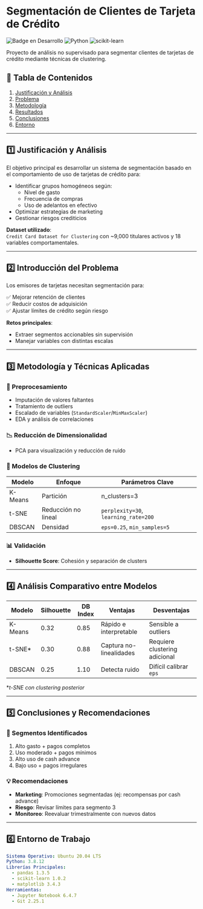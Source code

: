 # Segmentación de Clientes de Tarjeta de Crédito

![Badge en Desarrollo](https://img.shields.io/badge/Estado-✔%20Activo-brightgreen) 
![Python](https://img.shields.io/badge/Python-3.8%2B-blue)
![scikit-learn](https://img.shields.io/badge/scikit--learn-1.0.2-orange)

Proyecto de análisis no supervisado para segmentar clientes de tarjetas de crédito mediante técnicas de clustering.

## 📌 Tabla de Contenidos
1. [Justificación y Análisis](#-1-justificación-y-análisis)
2. [Problema](#-2-introducción-del-problema)
3. [Metodología](#-3-metodología-y-técnicas-aplicadas)
4. [Resultados](#-4-análisis-comparativo-entre-modelos)
5. [Conclusiones](#-5-conclusiones-y-recomendaciones)
6. [Entorno](#-6-entorno-de-trabajo)

---

## 1️⃣ Justificación y Análisis
El objetivo principal es desarrollar un sistema de segmentación basado en el comportamiento de uso de tarjetas de crédito para:

- Identificar grupos homogéneos según:
  - Nivel de gasto
  - Frecuencia de compras 
  - Uso de adelantos en efectivo
- Optimizar estrategias de marketing
- Gestionar riesgos crediticios

**Dataset utilizado**:  
`Credit Card Dataset for Clustering` con ~9,000 titulares activos y 18 variables comportamentales.

---

## 2️⃣ Introducción del Problema
Los emisores de tarjetas necesitan segmentación para:

✅ Mejorar retención de clientes  
✅ Reducir costos de adquisición  
✅ Ajustar límites de crédito según riesgo  

**Retos principales**:
- Extraer segmentos accionables sin supervisión
- Manejar variables con distintas escalas

---

## 3️⃣ Metodología y Técnicas Aplicadas

### 🔧 Preprocesamiento
- Imputación de valores faltantes
- Tratamiento de outliers
- Escalado de variables (`StandardScaler`/`MinMaxScaler`)
- EDA y análisis de correlaciones

### 📉 Reducción de Dimensionalidad
- PCA para visualización y reducción de ruido

### 🧩 Modelos de Clustering
| Modelo  | Enfoque | Parámetros Clave |
|---------|---------|------------------|
| K-Means | Partición | n_clusters=3 |
| t-SNE   | Reducción no lineal | `perplexity=30`, `learning_rate=200` |
| DBSCAN  | Densidad | `eps=0.25`, `min_samples=5` |

### 📊 Validación
- **Silhouette Score**: Cohesión y separación de clusters

---

## 4️⃣ Análisis Comparativo entre Modelos

| Modelo  | Silhouette | DB Index | Ventajas | Desventajas |
|---------|------------|----------|----------|-------------|
| K-Means | 0.32       | 0.85     | Rápido e interpretable | Sensible a outliers |
| t-SNE*  | 0.30       | 0.88     | Captura no-linealidades | Requiere clustering adicional |
| DBSCAN  | 0.25       | 1.10     | Detecta ruido | Difícil calibrar `eps` |

*_t-SNE con clustering posterior_

---

## 5️⃣ Conclusiones y Recomendaciones

### 🎯 Segmentos Identificados
1. Alto gasto + pagos completos
2. Uso moderado + pagos mínimos
3. Alto uso de cash advance
4. Bajo uso + pagos irregulares

### 💡 Recomendaciones
- **Marketing**: Promociones segmentadas (ej: recompensas por cash advance)
- **Riesgo**: Revisar límites para segmento 3
- **Monitoreo**: Reevaluar trimestralmente con nuevos datos

---

## 6️⃣ Entorno de Trabajo
```yaml
Sistema Operativo: Ubuntu 20.04 LTS
Python: 3.8.12
Librerías Principales:
  - pandas 1.3.5
  - scikit-learn 1.0.2
  - matplotlib 3.4.3
Herramientas:
  - Jupyter Notebook 6.4.7
  - Git 2.25.1
